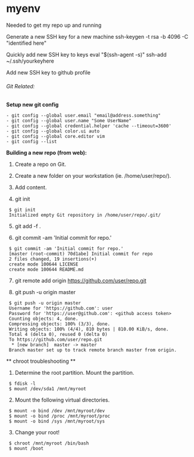 # myenv
Needed to get my repo up and running

Generate a new SSH key for a new machine
ssh-keygen -t rsa -b 4096 -C "identified here"

Quickly add new SSH key to keys
eval "$(ssh-agent -s)"
ssh-add ~/.ssh/yourkeyhere

Add new SSH key to github profile

###### Git Related:
**Setup new git config**

    - git config --global user.email "email@address.something"
    - git config --global user.name "Some UserName"
    - git config --global credential.helper 'cache --timeout=3600'
    - git config --global color.ui auto
    - git config --global core.editor vim
    - git config --list


**Building a new repo (from web):**

1. Create a repo on Git.

2. Create a new folder on your workstation (ie. /home/user/repo/).

3. Add content.

4. git init
```
 $ git init
 Initialized empty Git repository in /home/user/repo/.git/
```

5. git add -f .

6. git commit -am 'Initial commit for repo.'
```
 $ git commit -am 'Initial commit for repo.'
 [master (root-commit) 70d1abe] Initial commit for repo
 2 files changed, 19 insertions(+)
 create mode 100644 LICENSE
 create mode 100644 README.md
```

7. git remote add origin https://github.com/user/repo.git

8. git push -u origin master
```
 $ git push -u origin master
 Username for 'https://github.com': user
 Password for 'https://user@github.com': <github access token>
 Counting objects: 4, done.
 Compressing objects: 100% (3/3), done.
 Writing objects: 100% (4/4), 810 bytes | 810.00 KiB/s, done.
 Total 4 (delta 0), reused 0 (delta 0)
 To https://github.com/user/repo.git
  * [new branch]  master -> master
 Branch master set up to track remote branch master from origin.
```


** chroot troubleshooting **

1. Determine the root partition. Mount the partition.
```
 $ fdisk -l
 $ mount /dev/sda1 /mnt/myroot
```

2. Mount the following virtual directories.
```
 $ mount -o bind /dev /mnt/myroot/dev
 $ mount -o bind /proc /mnt/myroot/proc
 $ mount -o bind /sys /mnt/myroot/sys
```

3. Change your root!
```
 $ chroot /mnt/myroot /bin/bash
 $ mount /boot
```
